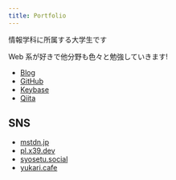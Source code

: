 ```yaml
---
title: Portfolio
---
```

情報学科に所属する大学生です

Web 系が好きで他分野も色々と勉強していきます!

- [Blog](https://blog.x39.dev)
- [GitHub](https://github.com/ress997)
- [Keybase](https://keybase.io/ress)
- [Qiita](https://qiita.com/ress)

## SNS

<ul>
<li><a rel="me" href="https://mstdn.jp/@ress">mstdn.jp</a></li>
<li><a rel="me" href="https://pl.x39.dev/users/ress">pl.x39.dev</a></li>
<li><a rel="me" href="https://syosetu.social/@ress">syosetu.social</a></li>
<li><a rel="me" href="https://yukari.cafe/@ress">yukari.cafe</a></li>
</ul>
